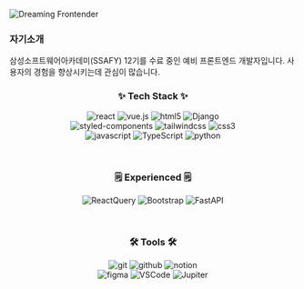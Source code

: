 ![Dreaming Frontender](https://capsule-render.vercel.app/api?type=waving&height=300&color=gradient&text=Dreaming%20to%20be%20Frontender&section=header&textBg=false&fontColor=fff&fontSize=60)
<h3> 자기소개</h3>
<span>삼성소프트웨어아카데미(SSAFY) 12기를 수료 중인 예비 프론트엔드 개발자입니다. 사용자의 경험을 향상시키는데 관심이 많습니다.</span>


<h3 align="center">✨ Tech Stack ✨</h3>
<div align="center">
  
![react](https://img.shields.io/badge/react-20232a.svg?style=for-the-badge&logo=react&logoColor=61DAFB)
![vue.js](https://img.shields.io/badge/Vue.js-35495E?style=for-the-badge&logo=vuedotjs&logoColor=4FC08D)
![html5](https://img.shields.io/badge/html5-E34F26.svg?style=for-the-badge&logo=html5&logoColor=white)
![Django](https://img.shields.io/badge/django-%23092E20.svg?style=for-the-badge&logo=django&logoColor=white)  
![styled-components](https://img.shields.io/badge/styled--components-DB7093?style=for-the-badge&logo=styled-components&logoColor=ffd35b)
![tailwindcss](https://img.shields.io/badge/tailwindcss-1daabb.svg?style=for-the-badge&logo=tailwind-css&logoColor=white)
![css3](https://img.shields.io/badge/css3-1572B6.svg?style=for-the-badge&logo=css3&logoColor=white)  
![javascript](https://img.shields.io/badge/javascript-F7DF1E.svg?style=for-the-badge&logo=javascript&logoColor=20232a)
![TypeScript](https://img.shields.io/badge/typescript-007ACC.svg?style=for-the-badge&logo=typescript&logoColor=white)
![python](https://img.shields.io/badge/python-3670A0?style=for-the-badge&logo=python&logoColor=ffdd54)

</div>

<br>

<h3 align="center">🗒️ Experienced 🗒️</h3>
<div align="center">
  
  ![ReactQuery](https://img.shields.io/badge/React%20Query-FF4154?style=for-the-badge&logo=react%20query&logoColor=white)
  ![Bootstrap](https://img.shields.io/badge/bootstrap-%238511FA.svg?style=for-the-badge&logo=bootstrap&logoColor=white)
  ![FastAPI](https://img.shields.io/badge/FastAPI-005571?style=for-the-badge&logo=fastapi)

</div>

<br>

<h3 align="center">🛠 Tools 🛠</h3>
<div align="center">
  
  ![git](https://img.shields.io/badge/git-F05033.svg?style=for-the-badge&logo=git&logoColor=white)
  ![github](https://img.shields.io/badge/github-181717.svg?style=for-the-badge&logo=github&logoColor=white)
  ![notion](https://img.shields.io/badge/Notion-F3F3F3.svg?style=for-the-badge&logo=notion&logoColor=black)  
  ![figma](https://img.shields.io/badge/figma-F24E1E.svg?style=for-the-badge&logo=figma&logoColor=white)
  ![VSCode](https://img.shields.io/badge/VSCode-2C2C32.svg?style=for-the-badge&logo=visual-studio-code&logoColor=22ABF3)
  ![Jupiter](https://img.shields.io/badge/jupyter-2C2C32.svg?style=for-the-badge&logo=jupyter&logoColor=F37726)  
</div>
